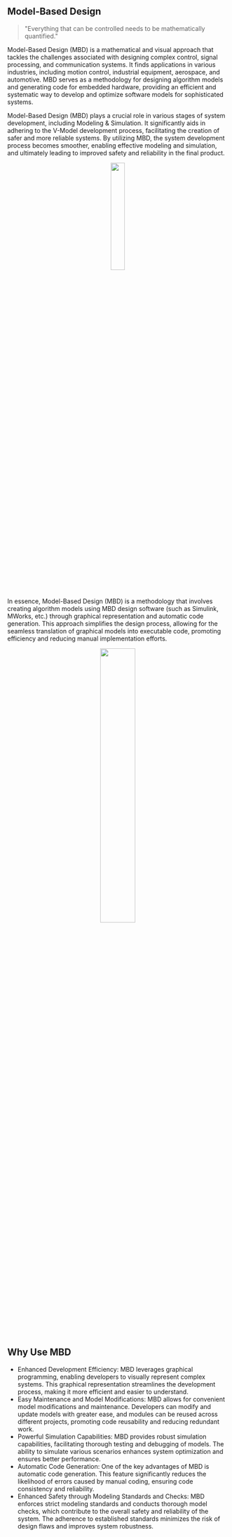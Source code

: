 
## Model-Based Design

> "Everything that can be controlled needs to be mathematically quantified."

Model-Based Design (MBD) is a mathematical and visual approach that tackles the challenges associated with designing complex control, signal processing, and communication systems. It finds applications in various industries, including motion control, industrial equipment, aerospace, and automotive. MBD serves as a methodology for designing algorithm models and generating code for embedded hardware, providing an efficient and systematic way to develop and optimize software models for sophisticated systems.

Model-Based Design (MBD) plays a crucial role in various stages of system development, including Modeling & Simulation. It significantly aids in adhering to the V-Model development process, facilitating the creation of safer and more reliable systems. By utilizing MBD, the system development process becomes smoother, enabling effective modeling and simulation, and ultimately leading to improved safety and reliability in the final product.

<p align="center">
	<img src="./figures/v_model.png" width="25%">
</p>

In essence, Model-Based Design (MBD) is a methodology that involves creating algorithm models using MBD design software (such as Simulink, MWorks, etc.) through graphical representation and automatic code generation. This approach simplifies the design process, allowing for the seamless translation of graphical models into executable code, promoting efficiency and reducing manual implementation efforts.

<p align="center">
	<img src="./figures/mbd_software.png" width="40%">
</p>

## Why Use MBD

- Enhanced Development Efficiency: MBD leverages graphical programming, enabling developers to visually represent complex systems. This graphical representation streamlines the development process, making it more efficient and easier to understand.
- Easy Maintenance and Model Modifications: MBD allows for convenient model modifications and maintenance. Developers can modify and update models with greater ease, and modules can be reused across different projects, promoting code reusability and reducing redundant work.
- Powerful Simulation Capabilities: MBD provides robust simulation capabilities, facilitating thorough testing and debugging of models. The ability to simulate various scenarios enhances system optimization and ensures better performance.
- Automatic Code Generation: One of the key advantages of MBD is automatic code generation. This feature significantly reduces the likelihood of errors caused by manual coding, ensuring code consistency and reliability.
- Enhanced Safety through Modeling Standards and Checks: MBD enforces strict modeling standards and conducts thorough model checks, which contribute to the overall safety and reliability of the system. The adherence to established standards minimizes the risk of design flaws and improves system robustness.
